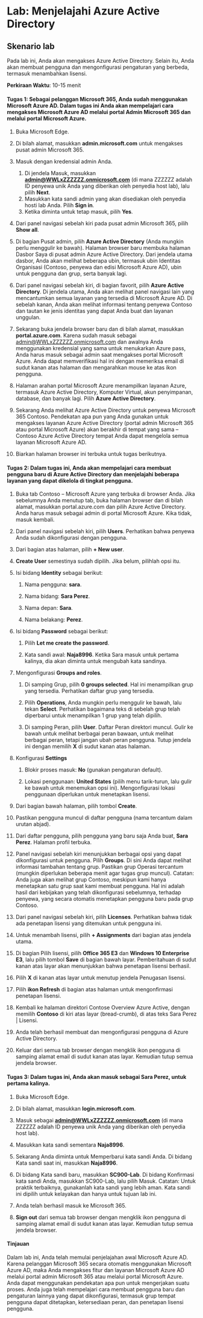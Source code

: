 ﻿---
lab:
    title: 'Menjelajahi Azure Active Directory'
    module: 'Modul 2 Pelajaran 1: Menjelaskan kemampuan Microsoft Identity dan solusi manajemen akses: Menjelajahi jenis layanan dan identitas Microsoft Azure AD'
---

# Lab: Menjelajahi Azure Active Directory

## Skenario lab

Pada lab ini, Anda akan mengakses Azure Active Directory.  Selain itu, Anda akan membuat pengguna dan mengonfigurasi pengaturan yang berbeda, termasuk menambahkan lisensi.  



**Perkiraan Waktu**: 10-15 menit

#### Tugas 1:  Sebagai pelanggan Microsoft 365, Anda sudah menggunakan Microsoft Azure AD.  Dalam tugas ini Anda akan mempelajari cara mengakses Microsoft Azure AD melalui portal Admin Microsoft 365 dan melalui portal Microsoft Azure.

1. Buka Microsoft Edge.

2. Di bilah alamat, masukkan **admin.microsoft.com** untuk mengakses pusat admin Microsoft 365.

3. Masuk dengan kredensial admin Anda. 
    1. Di jendela Masuk, masukkan **admin@WWLxZZZZZZ.onmicrosoft.com** (di mana ZZZZZZ adalah ID penyewa unik Anda yang diberikan oleh penyedia host lab), lalu pilih **Next**.
    1. Masukkan kata sandi admin yang akan disediakan oleh penyedia hosti lab Anda. Pilih **Sign in**.
    1. Ketika diminta untuk tetap masuk, pilih **Yes**.

4. Dari panel navigasi sebelah kiri pada pusat admin Microsoft 365, pilih **Show all**.

5. Di bagian Pusat admin, pilih **Azure Active Directory** (Anda mungkin perlu menggulir ke bawah).  Halaman browser baru membuka halaman Dasbor Saya di pusat admin Azure Active Directory. Dari jendela utama dasbor, Anda akan melihat beberapa ubin, termasuk ubin Identitas Organisasi (Contoso, penyewa dan edisi Microsoft Azure AD), ubin untuk pengguna dan grup, serta banyak lagi.

6. Dari panel navigasi sebelah kiri, di bagian favorit, pilih **Azure Active Directory**.  Di jendela utama, Anda akan melihat panel navigasi lain yang mencantumkan semua layanan yang tersedia di Microsoft Azure AD. Di sebelah kanan, Anda akan melihat informasi tentang penyewa Contoso dan tautan ke jenis identitas yang dapat Anda buat dan layanan unggulan.  

7. Sekarang buka jendela browser baru dan di bilah alamat, masukkan **portal.azure.com**.  Karena sudah masuk sebagai admin@WWLxZZZZZZ.onmicrosoft.com dan awalnya Anda menggunakan kredensial yang sama untuk menukarkan Azure pass, Anda harus masuk sebagai admin saat mengakses portal Microsoft Azure.  Anda dapat memverifikasi hal ini dengan memeriksa email di sudut kanan atas halaman dan mengarahkan mouse ke atas ikon pengguna.

8. Halaman arahan portal Microsoft Azure menampilkan layanan Azure, termasuk Azure Active Directory, Komputer Virtual, akun penyimpanan, database, dan banyak lagi.  Pilih **Azure Active Directory**.  

9. Sekarang Anda melihat Azure Active Directory untuk penyewa Microsoft 365 Contoso.    Pendekatan apa pun yang Anda gunakan untuk mengakses layanan Azure Active Directory (portal admin Microsoft 365 atau portal Microsoft Azure) akan berakhir di tempat yang sama – Contoso Azure Active Directory tempat Anda dapat mengelola semua layanan Microsoft Azure AD.

10. Biarkan halaman browser ini terbuka untuk tugas berikutnya.


#### Tugas 2:  Dalam tugas ini, Anda akan mempelajari cara membuat pengguna baru di Azure Active Directory dan menjelajahi beberapa layanan yang dapat dikelola di tingkat pengguna.

1. Buka tab Contoso – Microsoft Azure yang terbuka di browser Anda. Jika sebelumnya Anda menutup tab, buka halaman browser dan di bilah alamat, masukkan portal.azure.com dan pilih Azure Active Directory.  Anda harus masuk sebagai admin di portal Microsoft Azure. Kika tidak, masuk kembali.

2. Dari panel navigasi sebelah kiri, pilih **Users**.  Perhatikan bahwa penyewa Anda sudah dikonfigurasi dengan pengguna.

3. Dari bagian atas halaman, pilih **+ New user**.

4. **Create User** semestinya sudah dipilih. Jika belum, pilihlah opsi itu.

5. Isi bidang **Identity** sebagai berikut:

    1. Nama pengguna: **sara**.

    2. Nama bidang: **Sara Perez**.

    3. Nama depan: **Sara**.

    4. Nama belakang: **Perez**.

6. Isi bidang **Password** sebagai berikut:

    1. Pilih **Let me create the password**.

    1. Kata sandi awal: **Naja8996**. Ketika Sara masuk untuk pertama kalinya, dia akan diminta untuk mengubah kata sandinya.

7. Mengonfigurasi **Groups and roles**.

    1. Di samping Grup, pilih **0 groups selected**.  Hal ini menampilkan grup yang tersedia.  Perhatikan daftar grup yang tersedia.

    2. Pilih **Operations**, Anda mungkin perlu menggulir ke bawah, lalu tekan **Select**. Perhatikan bagaimana teks di sebelah grup telah diperbarui untuk menampilkan 1 grup yang telah dipilih.  

    3. Di samping Peran, pilih **User**. Daftar Peran direktori muncul.  Gulir ke bawah untuk melihat berbagai peran bawaan, untuk melihat berbagai peran, tetapi jangan ubah peran pengguna.  Tutup jendela ini dengan memilih **X** di sudut kanan atas halaman.

8. Konfigurasi **Settings**

    1. Blokir proses masuk:  **No** (gunakan pengaturan default).

    1. Lokasi penggunaan: **United States** (pilih menu tarik-turun, lalu gulir ke bawah untuk menemukan opsi ini).  Mengonfigurasi lokasi penggunaan diperlukan untuk menetapkan lisensi.

9. Dari bagian bawah halaman, pilih tombol **Create**.

10. Pastikan pengguna muncul di daftar pengguna (nama tercantum dalam urutan abjad).

11. Dari daftar pengguna, pilih pengguna yang baru saja Anda buat, **Sara Perez**.  Halaman profil terbuka.

12. Panel navigasi sebelah kiri menunjukkan berbagai opsi yang dapat dikonfigurasi untuk pengguna.  Pilih **Groups**.  Di sini Anda dapat melihat informasi tambahan tentang grup.  Pastikan grup Operasi tercantum (mungkin diperlukan beberapa menit agar tugas grup muncul).  Catatan:  Anda juga akan melihat grup Contoso, meskipun kami hanya menetapkan satu grup saat kami membuat pengguna.  Hal ini adalah hasil dari kebijakan yang telah dikonfigurasi sebelumnya, terhadap penyewa, yang secara otomatis menetapkan pengguna baru pada grup Contoso.

13. Dari panel navigasi sebelah kiri, pilih **Licenses**.  Perhatikan bahwa tidak ada penetapan lisensi yang ditemukan untuk pengguna ini.  

14. Untuk menambah lisensi, pilih **+ Assignments** dari bagian atas jendela utama.

15. Di bagian Pilih lisensi, pilih **Office 365 E3** dan **Windows 10 Enterprise E3**, lalu pilih tombol **Save** di bagian bawah layar. Pemberitahuan di sudut kanan atas layar akan menunjukkan bahwa penetapan lisensi berhasil.

16. Pilih **X** di kanan atas layar untuk menutup jendela Penugasan lisensi.

17. Pilih **ikon Refresh** di bagian atas halaman untuk mengonfirmasi penetapan lisensi.

18. Kembali ke halaman direktori Contose Overview Azure Active, dengan memilih **Contoso** di kiri atas layar (bread-crumb), di atas teks Sara Perez | Lisensi.

19. Anda telah berhasil membuat dan mengonfigurasi pengguna di Azure Active Directory.

20.	Keluar dari semua tab browser dengan mengklik ikon pengguna di samping alamat email di sudut kanan atas layar. Kemudian tutup semua jendela browser.

#### Tugas 3:  Dalam tugas ini, Anda akan masuk sebagai Sara Perez, untuk pertama kalinya.

1. Buka Microsoft Edge.

2. Di bilah alamat, masukkan **login.microsoft.com**.

3. Masuk sebagai **admin@WWLxZZZZZZ.onmicrosoft.com** (di mana ZZZZZZ adalah ID penyewa unik Anda yang diberikan oleh penyedia host lab).

4. Masukkan kata sandi sementara **Naja8996**.

5. Sekarang Anda diminta untuk Memperbarui kata sandi Anda. Di bidang Kata sandi saat ini, masukkan **Naja8996**.

6. Di bidang Kata sandi baru, masukkan **SC900-Lab**.  Di bidang Konfirmasi kata sandi Anda, masukkan SC900-Lab, lalu pilih Masuk. Catatan: Untuk praktik terbaiknya, gunakanlah kata sandi yang lebih aman. Kata sandi ini dipilih untuk kelayakan dan hanya untuk tujuan lab ini.

7. Anda telah berhasil masuk ke Microsoft 365.

8. **Sign out** dari semua tab browser dengan mengklik ikon pengguna di samping alamat email di sudut kanan atas layar. Kemudian tutup semua jendela browser.



#### Tinjauan
Dalam lab ini, Anda telah memulai penjelajahan awal Microsoft Azure AD. Karena pelanggan Microsoft 365 secara otomatis menggunakan Microsoft Azure AD, maka Anda mengakses fitur dan layanan Microsoft Azure AD melalui portal admin Microsoft 365 atau melalui portal Microsoft Azure.  Anda dapat menggunakan pendekatan apa pun untuk mengerjakan suatu proses.  Anda juga telah mempelajari cara membuat pengguna baru dan pengaturan lainnya yang dapat dikonfigurasi, termasuk grup tempat pengguna dapat ditetapkan, ketersediaan peran, dan penetapan lisensi pengguna.


